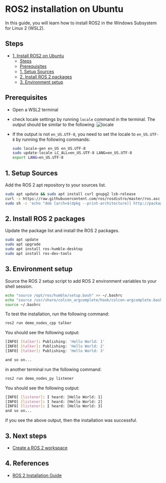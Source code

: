 # ROS2 installation on Ubuntu

In this guide, you will learn how to install ROS2 in the Windows Subsystem for Linux 2 (WSL2).

## Steps

- [1. Install ROS2 on Ubuntu](#ros2-installation-on-ubuntu)
  - [Steps](#steps)
  - [Prerequisites](#prerequisites)
  - [1. Setup Sources](#1-setup-sources)
  - [2. Install ROS 2 packages](#2-install-ros-2-packages)
  - [3. Environment setup](#3-environment-setup)

## Prerequisites

- Open a WSL2 terminal
- check locale settings by running `locale` command in the terminal. The output should be similar to the following:
      ![locale](/dual_boot/images/locale.PNG)
- If the output is not `en_US.UTF-8`, you need to set the locale to `en_US.UTF-8` by running the following commands:
  
    ```bash
    sudo locale-gen en_US en_US.UTF-8
    sudo update-locale LC_ALL=en_US.UTF-8 LANG=en_US.UTF-8
    export LANG=en_US.UTF-8
    ```

## 1. Setup Sources

Add the ROS 2 apt repository to your sources list.

```bash
sudo apt update && sudo apt install curl gnupg2 lsb-release
curl -s https://raw.githubusercontent.com/ros/rosdistro/master/ros.asc | sudo apt-key add -
sudo sh -c 'echo "deb [arch=$(dpkg --print-architecture)] http://packages.ros.org/ros2/ubuntu $(lsb_release -cs) main" > /etc/apt/sources.list.d/ros2-latest.list'
```

## 2. Install ROS 2 packages

Update the package list and install the ROS 2 packages.

```bash
sudo apt update
sudo apt upgrade
sudo apt install ros-humble-desktop
sudo apt install ros-dev-tools
```

## 3. Environment setup

Source the ROS 2 setup script to add ROS 2 environment variables to your shell session.

```bash
echo "source /opt/ros/humble/setup.bash" >> ~/.bashrc
echo "source /usr/share/colcon_argcomplete/hook/colcon-argcomplete.bash" >> ~/.bashrc
source ~/.bashrc
```

To test the installation, run the following command:

```bash
ros2 run demo_nodes_cpp talker
```

You should see the following output:

```bash
[INFO] [talker]: Publishing: 'Hello World: 1'
[INFO] [talker]: Publishing: 'Hello World: 2'
[INFO] [talker]: Publishing: 'Hello World: 3'

and so on...
```

in another terminal run the following command:

```bash
ros2 run demo_nodes_py listener
```

You should see the following output:

```bash
[INFO] [listener]: I heard: [Hello World: 1]
[INFO] [listener]: I heard: [Hello World: 2]
[INFO] [listener]: I heard: [Hello World: 3]
and so on...
```

if you see the above output, then the installation was successful.

## 3. Next steps

- [Create a ROS 2 workspace](../ros2_workspace/README.md)

## 4. References

- [ROS 2 Installation Guide](https://docs.ros.org/en/humble/Installation/Ubuntu-Install-Debs.html)
  